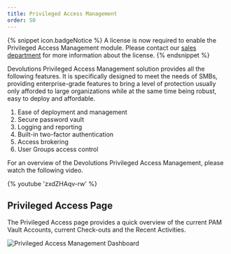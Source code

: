 ```yaml
---
title: Privileged Access Management
order: 50
---
```

{% snippet icon.badgeNotice %} 
A license is now required to enable the Privileged Access Management module. Please contact our [sales department](mailto:sales@devolutions.net) for more information about the license. 
{% endsnippet %}
 
Devolutions Privileged Access Management solution provides all the following features. It is specifically designed to meet the needs of SMBs, providing enterprise-grade features to bring a level of protection usually only afforded to large organizations while at the same time being robust, easy to deploy and affordable.  

1. Ease of deployment and management 
1. Secure password vault 
1. Logging and reporting 
1. Built-in two-factor authentication 
1. Access brokering 
1. User Groups access control  

For an overview of the Devolutions Privileged Access Management, please watch the following video.  

{% youtube 'zxdZHAqv-rw' %}  

## Privileged Access Page
The Privileged Access page provides a quick overview of the current PAM Vault Accounts, current Check-outs and the Recent Activities. 

![Privileged Access Management Dashboard](https://webdevolutions.azureedge.net/docs/en/server/ServerOp8138.png)